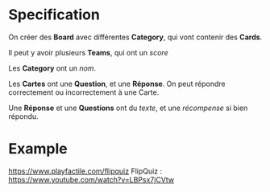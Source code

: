 # Specification

On créer des **Board** avec différentes **Category**, qui vont contenir des **Cards**.

Il peut y avoir plusieurs **Teams**, qui ont un *score*

Les **Category** ont un *nom*.

Les **Cartes** ont une **Question**, et une **Réponse**.
On peut répondre correctement ou incorrectement à une Carte.

Une **Réponse** et une **Questions** ont du *texte*, et une *récompense* si bien répondu.



# Example
<https://www.playfactile.com/flipquiz>
FlipQuiz : <https://www.youtube.com/watch?v=LBPsx7jCVtw>
